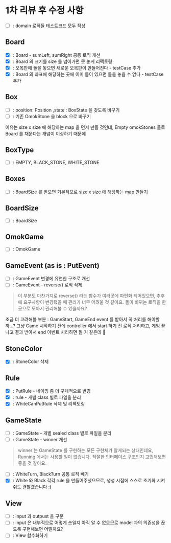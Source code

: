 # 1차 리뷰 후 수정 사항

- [ ] : domain 로직들 테스트코드 모두 작성
## Board
- [x] : Board - sumLeft, sumRight 공통 로직 개선
- [x] : Board 의 크기를 size 를 넘어가면 못 놓게 리팩토링
- [x] : 오목판에 돌을 놓으면 새로운 오목판이 만들어진다 - testCase 추가
- [x] : Board 의 좌표에 해당하는 곳에 이미 돌이 있으면 돌을 놓을 수 없다 - testCase 추가

## Box
- [ ] : position: Position ,state : BoxState 을 갖도록 바꾸기
- [ ] : 기존 OmokStone 을 block 으로 바꾸기

이유는 size x size 에 해당하는 map 을 먼저 만들 것인데, Empty omokStones 들로 Board 를
채운다는 개념이 이상하기 때문에
## BoxType
- [ ] : EMPTY, BLACK_STONE, WHITE_STONE
## Boxes
- [ ] : BoardSize 를 받으면 기본적으로 size x size 에 해당하는 map 만들기
## BoardSize
- [ ] : BoardSize

## OmokGame
- [ ] : OmokGame

## GameEvent (as is : PutEvent)
- [ ] : GameEvent 변경에 유연한 구조로 개선
- [ ] : GameEvent - reverse() 로직 삭제
> 이 부분도 마찬가지로 reverse() 라는 함수가 여러곳에 파편화 되어있으면,
> 추후에 요구사항이 변경됐을 때 관리가 너무 어려울 것 같아요.
> 돌이 바뀌는 로직을 한곳으로 모아서 관리해볼 수 있을까요?

조금 더 고려해볼 부분 : GameStart, GameEnd event 를 받아서 꼭 처리를 해야할까...?
그냥 Game 시작하기 전에 controller 에서 start 하기 전 로직 처리하고, 게임 끝나고 결과 받아서
end 이벤트 처리하면 될 거 같은데 🤔

## StoneColor
- [x] : StoneColor 삭제

## Rule
- [x] : PutRule - 네이밍 좀 더 구체적으로 변경
- [x] : rule - 개별 class 별로 파일을 분리
- [x] : WhiteCanPutRule 삭제 및 리팩토링
## GameState

- [ ] : GameState - 개별 sealed class 별로 파일을 분리
- [ ] : GameState - winner 개선
> winner 는 GameState 를 구현하는 모든 구현체가 알게되는 상태인데요,
> Running 에서는 사용할 일이 없습니다. 적절한 인터페이스 구조인지 고민해보면 좋을 것 같아요.
- [ ] : WhiteTurn, BlackTurn 공통 로직 빼기
- [x] : White 와 Black 각각 rule 을 만들어주셨으므로, 생성 시점에 스스로 초기화 시켜줘도 괜찮겠습니다 :)

## View
- [ ] : input 과 outpust 을 구분
- [ ] : input 은 내부적으로 어떻게 쓰일지 아직 알 수 없으므로 model 과의 의존성을 끊도록 구현해보면 어떨까요?
- [ ] : View 함수화하기

